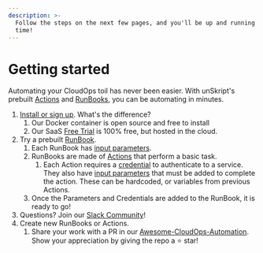 ```yaml
---
description: >-
  Follow the steps on the next few pages, and you'll be up and running in no
  time!
---
```


# Getting started

Automating your CloudOps toil has never been easier. With unSkript's prebuilt [Actions](../actions/) and [RunBooks](../../lists/xRunBook\_list.md), you can be automating in minutes.

1. [Install or sign up](sign-up-install.md).  What's the difference?
   1. Our Docker container is open source and free to install
   2. Our SaaS [Free Trial](https://us.app.unskript.io/) is 100% free, but hosted in the cloud.
2. Try a prebuilt [RunBook](../../lists/xRunBook\_list.md). &#x20;
   1. Each RunBook has [input parameters](../xrunbooks/create-a-parameter.md).
   2. RunBooks are made of [Actions](../actions/) that perform a basic task.
      1. Each Action requires a [credential](../xrunbooks/create-a-credential.md) to authenticate to a service. They also have [input parameters](../actions/action-configuration/configure-action-inputs.md) that must be added to complete the action.  These can be hardcoded, or variables from previous Actions.&#x20;
   3. Once the Parameters and Credentials are added to the RunBook, it is ready to go!
3. Questions?  Join our [Slack Community](https://communityinviter.com/apps/cloud-ops-community/awesome-cloud-automation)!
4. Create new RunBooks or Actions.
   1. Share your work with a PR in our [Awesome-CloudOps-Automation](https://github.com/unskript/Awesome-CloudOps-Automation).  Show your appreciation by giving the repo a ⭐️ star!
